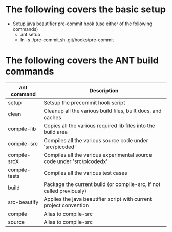 # The following covers the basic setup

+ Setup java beautifier pre-commit hook (use either of the following commands)
	+ ant setup
	+ ln -s ./pre-commit.sh .git/hooks/pre-commit

# The following covers the ANT build commands

| ant command   | Description                                                                   |
|---------------|-------------------------------------------------------------------------------|
| setup         | Setsup the precommit hook script                                              |
| clean         | Cleanup all the various build files, built docs, and caches                   |
| compile-lib   | Copies all the various required lib files into the build area                 |
| compile-src   | Compiles all the various source code under 'src/picoded'                      |
| compile-srcX  | Compiles all the various experimental source code under 'src/picodedx'        |
| compile-tests | Compiles all the various test cases                                           |
| build         | Package the current build (or compile-src, if not called previously)          |
| src-beautify  | Applies the java beautifier script with current project convention            |
| compile       | Alias to compile-src                                                          |
| source        | Alias to compile-src                                                          |
